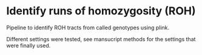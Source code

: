 # Identify runs of homozygosity (ROH)

Pipeline to identify ROH tracts from called genotypes using plink. 

Different settings were tested, see mansucript methods for the settings that were finally used.